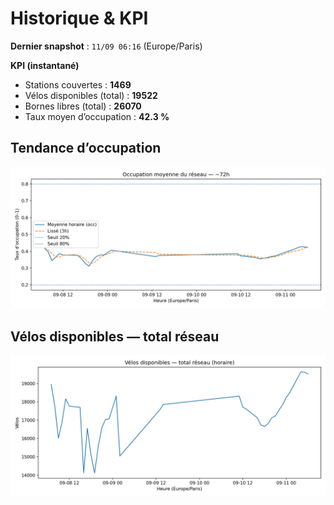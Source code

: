 # Historique & KPI

**Dernier snapshot** : `11/09 06:16` (Europe/Paris)

**KPI (instantané)**

- Stations couvertes : **1469**
- Vélos disponibles (total) : **19522**
- Bornes libres (total) : **26070**
- Taux moyen d’occupation : **42.3 %**

## Tendance d’occupation

![Mean occupancy](assets/figs/occupancy_last72h.png)

## Vélos disponibles — total réseau

![Bikes total](assets/figs/bikes_total_last72h.png)
